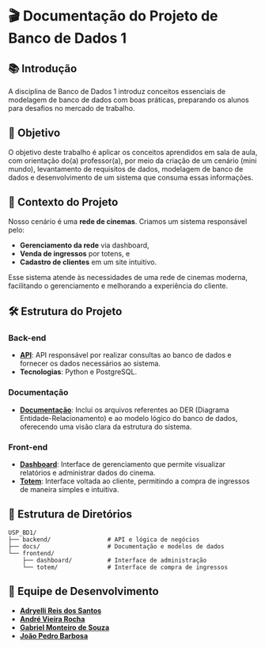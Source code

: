 # 🎬 Documentação do Projeto de Banco de Dados 1

## 📚 Introdução
A disciplina de Banco de Dados 1 introduz conceitos essenciais de modelagem de banco de dados com boas práticas, preparando os alunos para desafios no mercado de trabalho.

## 🎯 Objetivo
O objetivo deste trabalho é aplicar os conceitos aprendidos em sala de aula, com orientação do(a) professor(a), por meio da criação de um cenário (mini mundo), levantamento de requisitos de dados, modelagem de banco de dados e desenvolvimento de um sistema que consuma essas informações.

## 🏢 Contexto do Projeto
Nosso cenário é uma **rede de cinemas**. Criamos um sistema responsável pelo:
- **Gerenciamento da rede** via dashboard,
- **Venda de ingressos** por totens, e
- **Cadastro de clientes** em um site intuitivo.

Esse sistema atende às necessidades de uma rede de cinemas moderna, facilitando o gerenciamento e melhorando a experiência do cliente.

## 🛠️ Estrutura do Projeto

### Back-end
- **[API](https://github.com/AdryelliReiz/USP_BD1/backend)**: API responsável por realizar consultas ao banco de dados e fornecer os dados necessários ao sistema.
- **Tecnologias**: Python e PostgreSQL.

### Documentação
- **[Documentação](https://github.com/AdryelliReiz/USP_BD1/docs)**: Inclui os arquivos referentes ao DER (Diagrama Entidade-Relacionamento) e ao modelo lógico do banco de dados, oferecendo uma visão clara da estrutura do sistema.

### Front-end
- **[Dashboard](https://github.com/AdryelliReiz/USP_BD1/frontend/dashboard)**: Interface de gerenciamento que permite visualizar relatórios e administrar dados do cinema.
- **[Totem](https://github.com/AdryelliReiz/USP_BD1/frontend/totem)**: Interface voltada ao cliente, permitindo a compra de ingressos de maneira simples e intuitiva.

## 📂 Estrutura de Diretórios

```plaintext
USP_BD1/
├── backend/                # API e lógica de negócios
├── docs/                   # Documentação e modelos de dados
└── frontend/
    ├── dashboard/          # Interface de administração
    └── totem/              # Interface de compra de ingressos

```
## 👥 Equipe de Desenvolvimento

- **[Adryelli Reis dos Santos](https://github.com/AdryelliReiz)**
- **[André Vieira Rocha](https://github.com/AndreRochaV)**
- **[Gabriel Monteiro de Souza](https://github.com/SirMonteiro)**
- **[João Pedro Barbosa](https://github.com/Joauww16)**

